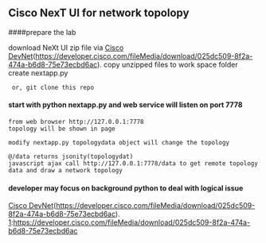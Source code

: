 ## Cisco NexT UI for network topolopy
####prepare the lab

  download NeXt UI zip file via [Cisco DevNet][1](https://developer.cisco.com/fileMedia/download/025dc509-8f2a-474a-b6d8-75e73ecbd6ac).
     copy unzipped files to work space folder 
     create nextapp.py
     
     or, git clone this repo 
  [1]:https://developer.cisco.com/fileMedia/download/025dc509-8f2a-474a-b6d8-75e73ecbd6ac
#### start with python nextapp.py and web service will listen on port 7778

    from web browser http://127.0.0.1:7778
    topology will be shown in page
    
    modify nextapp.py topologydata object will change the topology
    
    @/data returns jsonity(topologydat)
    javascript ajax call http://127.0.0.1:7778/data to get remote topology data and draw a network topology
    
#### developer may focus on background python to deal with logical issue
  [Cisco DevNet][1](https://developer.cisco.com/fileMedia/download/025dc509-8f2a-474a-b6d8-75e73ecbd6ac).
[1]:https://developer.cisco.com/fileMedia/download/025dc509-8f2a-474a-b6d8-75e73ecbd6ac